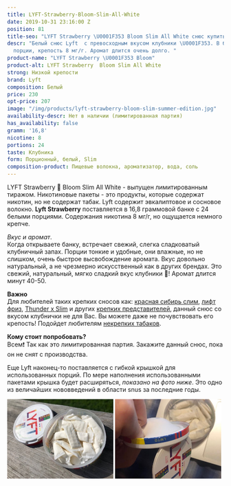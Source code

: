 ```yaml
---
title: LYFT-Strawberry-Bloom-Slim-All-White
date: 2019-10-31 23:16:00 Z
position: 81
title-seo: "LYFT Strawberry \U0001F353 Bloom Slim All White снюс купить в Украине"
descr: "Белый снюс Lyft  с превосходным вкусом клубники \U0001F353. В банке 24 белые
  порции, крепость 8 мг/г. Аромат длится очень долго. "
product-name: "LYFT Strawberry \U0001F353 Bloom"
product-alt: LYFT Strawberry  Bloom Slim All White
strong: Низкой крепости
brand: Lyft
composition: Белый
price: 230
opt-price: 207
image: "/img/products/lyft-strawberry-bloom-slim-summer-edition.jpg"
availability-descr: Нет в наличии (лимитированная партия)
has_availability: false
gramm: '16,8'
nicotine: 8
portions: 24
taste: Клубника
form: Порционный, белый, Slim
composition-product: Пищевые волокна, ароматизатор, вода, соль
---
```


LYFT Strawberry 🍓 Bloom Slim All White - выпущен лимитированным тиражом. 
Никотиновые пакеты - это продукты, которые содержат никотин, но не содержат табак. Lyft содержит эвкалиптовое и сосновое волокно.
**Lyft Strawberry** поставляется в 16,8 граммовой банке с 24 белыми порциями. Содержания никотина 8 мг/г, но ощущается немного крепче. 

<i>Вкус и аромат</i>.<br>
Когда открываете банку, встречает свежий, слегка сладковатый клубничный запах. Порции тонкие и удобные, они влажные, но не слишком, очень быстрое высвобождение аромата. Вкус довольно натуральный, а не чрезмерно искусственный как в других брендах. Это свежий, натуральный, мягко сладкий вкус клубники 🍓! Аромат длится минут 40-50. 

<b>Важно</b><br>
Для любителей таких крепких сносов как: [красная сибирь слим](/siberia-white-dry-slim), [лифт фриз](/lyft-x-strong-freeze-slim-white), [Thunder x Slim](/thunder-x-slim-white-dry) и других [крепких представителей](/ultra-strong), данный снюс со вкусом клубнички не для Вас. Вы можете даже не почувствовать его крепость!
Подойдет любителям [некрепких табаков](/low-strong). 

<b>Кому стоит попробовать?</b><br>
Всем❗️ Так как это лимитированная партия. Закажите данный снюс, пока он не снят с производства. 

Еще Lyft наконец-то поставляется с гибкой крышкой для использованных порций. По мере наполнения использованными пакетами крышка будет расширяться, *показано на фото ниже*. Это одно из величайших нововведений в области snus за последние годы.
<div class="mb-2">
<img class="img-fluid" style="width:49%" src="/img/products/lyft-strawberry/Lyft-Strawberry-Open.jpg" alt="Lyft Strawberry open">
<img class="img-fluid" style="width:49%" src="/img/products/lyft-strawberry/Lyft-Strawberry-Can-flex.jpg" alt="Lyft Strawberry гибкая крышка">
</div>